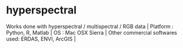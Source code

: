 # hyperspectral

Works done with hyperspectral / multispectral / RGB data |
Platform : Python, R, Matlab |
OS : Mac OSX Sierra |
Other commercial softwares used: ERDAS, ENVI, ArcGIS |
